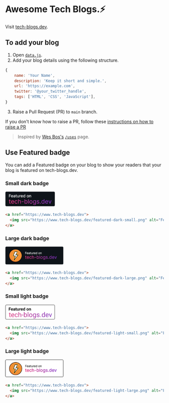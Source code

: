 # Awesome Tech Blogs.⚡

Visit [tech-blogs.dev](https://tech-blogs.dev/).

## To add your blog

1. Open [`data.js`](./data.js).
2. Add your blog details using the following structure.
```javascript
{
    name: 'Your Name',
    description: 'Keep it short and simple.',
    url: 'https://example.com',
    twitter: '@your_twitter_handle',
    tags: ['HTML', 'CSS', 'JavaScript'],
}
```
3. Raise a Pull Request (PR) to `main` branch.

If you don't know how to raise a PR, follow these [instructions on how to raise a PR](
https://markodenic.com/make-your-first-open-source-contribution/)

> Inspired by [Wes Bos's](https://wesbos.com/) [`/uses`](https://uses.tech/) page.

## Use Featured badge

You can add a Featured badge on your blog to show your readers that your blog is featured on tech-blogs.dev.

### Small dark badge  

<img src="./static/featured-dark-small.png" alt="Small dark featured badge" width="158">

```html
<a href="https://www.tech-blogs.dev">
  <img src="https://www.tech-blogs.dev/featured-dark-small.png" alt="Featured on tech-blogs-dev badge" width="158" height="47" /> 
</a>
```

### Large dark badge

<img src="./static/featured-dark-large.png" alt="Large dark featured badge" width="185">

```html
<a href="https://www.tech-blogs.dev">
  <img src="https://www.tech-blogs.dev/featured-dark-large.png" alt="Featured on tech-blogs-dev badge" width="185" height="57"/>
</a>
```

### Small light badge

<img src="./static/featured-light-small.png" alt="Large light featured badge" width="158">

```html
<a href="https://www.tech-blogs.dev">
  <img src="https://www.tech-blogs.dev/featured-light-small.png" alt="Featured on tech-blogs-dev badge" width="158" height="47"/>
</a>
```

### Large light badge

<img src="./static/featured-light-large.png" alt="Small light featured badge" width="185">

```html
<a href="https://www.tech-blogs.dev">
  <img src="https://www.tech-blogs.dev/featured-light-large.png" alt="Featured on tech-blogs-dev badge" width="185" height="57"/>
</a>
```
